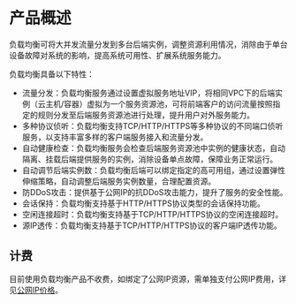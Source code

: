 # 产品概述


负载均衡可将大并发流量分发到多台后端实例，调整资源利用情况，消除由于单台设备故障对系统的影响，提高系统可用性、扩展系统服务能力。 

负载均衡具备以下特性：

* 流量分发：负载均衡服务通过设置虚拟服务地址VIP，将相同VPC下的后端实例（云主机/容器）虚拟为一个服务资源池，可将前端客户的访问流量按照指定的规则分发至后端服务资源池进行处理，提升用户对外服务能力。
* 多种协议侦听：负载均衡支持TCP/HTTP/HTTPS等多种协议的不同端口侦听服务，以支持丰富多样的客户端服务接入和流量分发。
* 自动健康检查：负载均衡服务会检查后端服务资源池中实例的健康状态，自动隔离、挂载后端提供服务的实例，消除设备单点故障，保障业务正常运行。
* 自动调节后端实例数：负载均衡后端可以绑定指定的高可用组，通过设置弹性伸缩策略，自动调整后端服务实例数量，合理配置资源。
* 防DDoS攻击：提供基于公网IP的抗DDoS攻击能力，提升了服务的安全性能。
* 会话保持：负载均衡支持基于HTTP/HTTPS协议类型的会话保持功能。
* 空闲连接超时：负载均衡支持基于TCP/HTTP/HTTPS协议的空闲连接超时。
* 源IP透传：负载均衡支持基于TCP/HTTP/HTTPS协议的客户端IP透传功能。


## 计费
目前使用负载均衡产品不收费，如绑定了公网IP资源，需单独支付公网IP费用，详见[公网IP价格](https://www.jdcloud.com/help/detail/1579/isCatalog/1)。
